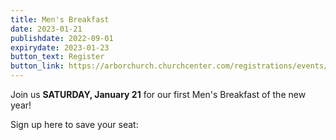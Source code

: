 ```yaml
---
title: Men's Breakfast
date: 2023-01-21
publishdate: 2022-09-01
expirydate: 2023-01-23
button_text: Register
button_link: https://arborchurch.churchcenter.com/registrations/events/1578482
---
```


Join us **SATURDAY, January 21** for our first Men's Breakfast of the new year!

Sign up here to save your seat:
